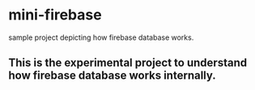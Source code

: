 # mini-firebase
sample project depicting how firebase database works.


## This is the experimental project to understand how firebase database works internally.
